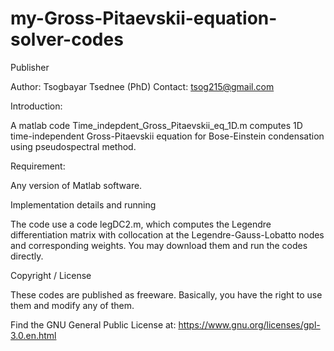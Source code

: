 # my-Gross-Pitaevskii-equation-solver-codes

Publisher

Author: Tsogbayar Tsednee (PhD) Contact: tsog215@gmail.com

Introduction:

A matlab code Time_indepdent_Gross_Pitaevskii_eq_1D.m computes 1D time-independent Gross-Pitaevskii equation for Bose-Einstein condensation using pseudospectral method.

Requirement:

Any version of Matlab software.

Implementation details and running

The code use a code legDC2.m, which computes the Legendre differentiation matrix with collocation at the Legendre-Gauss-Lobatto nodes and corresponding weights.
You may download them and run the codes directly.

Copyright / License

These codes are published as freeware. Basically, you have the right to use them and modify any of them.

Find the GNU General Public License at: https://www.gnu.org/licenses/gpl-3.0.en.html

